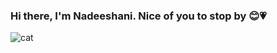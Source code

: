 ### Hi there, I'm Nadeeshani. Nice of you to stop by 😊💗

![cat](https://github.com/nadeeshanie/nadeeshanie/assets/90096354/6fb827a2-0bec-4648-bfd4-b35d01dc9b4c)

